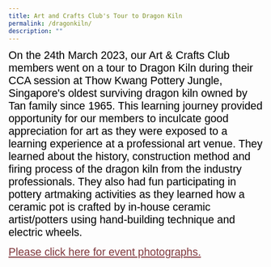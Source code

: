 ```yaml
---
title: Art and Crafts Club's Tour to Dragon Kiln
permalink: /dragonkiln/
description: ""
---
```

<span style="font-size:16.0pt;font-family:Arial;color:black">On the 24th March 2023, our Art &amp; Crafts Club members went on a tour to Dragon Kiln during their CCA session at Thow Kwang Pottery Jungle, Singapore's oldest surviving dragon kiln owned by Tan family since 1965. This learning journey provided opportunity for our members to inculcate good appreciation for art as they were exposed to a learning experience at a professional art venue. They learned about the history, construction method and firing process of the dragon kiln from the industry professionals. They also had fun participating in pottery artmaking activities as they learned how a ceramic pot is crafted by in-house ceramic artist/potters using hand-building technique and electric wheels.<br>

<span style="font-size:16.0pt;font-family:Arial;color:blue">
<a style="box-sizing: border-box; background-color: transparent; cursor: pointer; transition: all 0.25s ease-in-out 0s; color: rgb(128, 56, 61);" rel="noopener noreferrer" target="_blank" href="https://heyzine.com/flip-book/823717c620.html">Please click here for event photographs.</a></span></span>